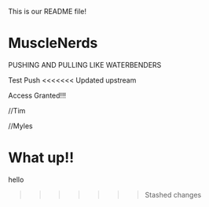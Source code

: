 This is our README file!


# MuscleNerds

PUSHING AND PULLING LIKE WATERBENDERS

Test Push
<<<<<<< Updated upstream



Access Granted!!!


//Tim

//Myles

What up!!
=======
hello

>>>>>>> Stashed changes
